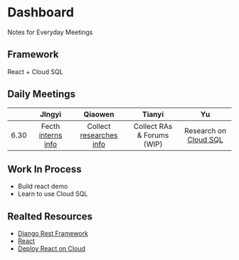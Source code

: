 # Dashboard
Notes for Everyday Meetings
## Framework
React + Cloud SQL
## Daily Meetings
|      |       JIngyi       |         Qiaowen         |           Tianyi           |          Yu           |
| :--: | :----------------: | :---------------------: | :------------------------: | :-------------------: |
| 6.30 | Fecth [interns info](https://github.com/307zoo-Aeolus/Dashboard/blob/master/interns.csv) | Collect [researches info](https://github.com/307zoo-Aeolus/Dashboard/blob/master/COVID19%20RESEARCH.csv) | Collect RAs & Forums (WIP) | Research on [Cloud SQL](https://app.yinxiang.com/fx/2e425520-1b28-41d5-a7ec-bf9fe8b245dd) |
## Work In Process
* Build react demo
* Learn to use Cloud SQL
## Realted Resources
* [Django Rest Framework](https://github.com/307zoo-Aeolus/Dashboard/blob/master/RESTful.md)
* [React](https://zh-hans.reactjs.org/)
* [Deploy React on Cloud](https://medium.com/google-cloud/hosting-a-react-js-app-on-google-cloud-app-engine-6d1341b75d8c)
